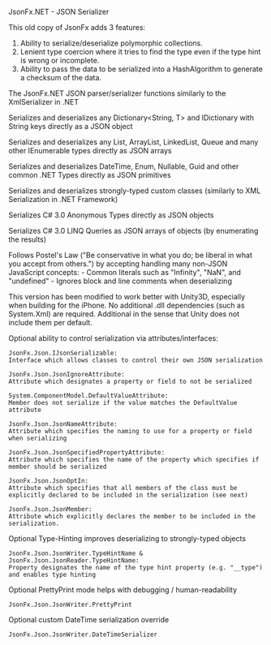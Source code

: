 JsonFx.NET - JSON Serializer

This old copy of JsonFx adds 3 features:

1. Ability to serialize/deserialize polymorphic collections.
2. Lenient type coercion where it tries to find the type even if the type hint is wrong or incomplete.
3. Ability to pass the data to be serialized into a HashAlgorithm to generate a checksum of the data.

The JsonFx.NET JSON parser/serializer functions similarly to the XmlSerializer in .NET

Serializes and deserializes any Dictionary<String, T> and IDictionary with
String keys directly as a JSON object

Serializes and deserializes any List<T>, ArrayList, LinkedList<T>, Queue<T> and
many other IEnumerable types directly as JSON arrays

Serializes and deserializes DateTime, Enum, Nullable<T>, Guid and other
common .NET Types directly as JSON primitives

Serializes and deserializes strongly-typed custom classes (similarly to XML
Serialization in .NET Framework)

Serializes C# 3.0 Anonymous Types directly as JSON objects

Serializes C# 3.0 LINQ Queries as JSON arrays of objects (by enumerating the results)

Follows Postel's Law ("Be conservative in what you do; be liberal in what you accept from others.")
by accepting handling many non-JSON JavaScript concepts:
	- Common literals such as "Infinity", "NaN", and "undefined"
	- Ignores block and line comments when deserializing

This version has been modified to work better with Unity3D, especially when building for the iPhone.
No additional .dll dependencies (such as System.Xml) are required. Additional in the sense that Unity does not include them per default.

Optional ability to control serialization via attributes/interfaces:

	JsonFx.Json.IJsonSerializable:
	Interface which allows classes to control their own JSON serialization

	JsonFx.Json.JsonIgnoreAttribute:
	Attribute which designates a property or field to not be serialized

	System.ComponentModel.DefaultValueAttribute:
	Member does not serialize if the value matches the DefaultValue attribute

	JsonFx.Json.JsonNameAttribute:
	Attribute which specifies the naming to use for a property or field when serializing

	JsonFx.Json.JsonSpecifiedPropertyAttribute:
	Attribute which specifies the name of the property which specifies if member should be serialized

	JsonFx.Json.JsonOptIn:
	Attribute which specifies that all members of the class must be explicitly declared to be included in the serialization (see next)

	JsonFx.Json.JsonMember:
	Attribute which explicitly declares the member to be included in the serialization.

Optional Type-Hinting improves deserializing to strongly-typed objects

	JsonFx.Json.JsonWriter.TypeHintName & JsonFx.Json.JsonReader.TypeHintName:
	Property designates the name of the type hint property (e.g. "__type") and enables type hinting

Optional PrettyPrint mode helps with debugging / human-readability

	JsonFx.Json.JsonWriter.PrettyPrint

Optional custom DateTime serialization override

	JsonFx.Json.JsonWriter.DateTimeSerializer
